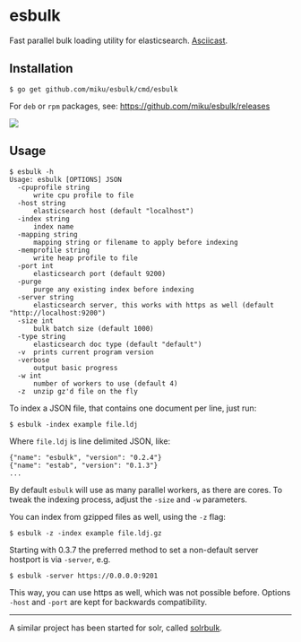 esbulk
======

Fast parallel bulk loading utility for elasticsearch. [Asciicast](https://asciinema.org/a/5id2uazhw5faykujavgzns3mo).

Installation
------------

    $ go get github.com/miku/esbulk/cmd/esbulk

For `deb` or `rpm` packages, see: https://github.com/miku/esbulk/releases

![](https://raw.githubusercontent.com/miku/esbulk/master/docs/asciicast.gif)

Usage
-----

    $ esbulk -h
    Usage: esbulk [OPTIONS] JSON
      -cpuprofile string
          write cpu profile to file
      -host string
          elasticsearch host (default "localhost")
      -index string
          index name
      -mapping string
          mapping string or filename to apply before indexing
      -memprofile string
          write heap profile to file
      -port int
          elasticsearch port (default 9200)
      -purge
          purge any existing index before indexing
      -server string
          elasticsearch server, this works with https as well (default "http://localhost:9200")
      -size int
          bulk batch size (default 1000)
      -type string
          elasticsearch doc type (default "default")
      -v  prints current program version
      -verbose
          output basic progress
      -w int
          number of workers to use (default 4)
      -z  unzip gz'd file on the fly

To index a JSON file, that contains one document
per line, just run:

    $ esbulk -index example file.ldj

Where `file.ldj` is line delimited JSON, like:

    {"name": "esbulk", "version": "0.2.4"}
    {"name": "estab", "version": "0.1.3"}
    ...

By default `esbulk` will use as many parallel
workers, as there are cores. To tweak the indexing
process, adjust the `-size` and `-w` parameters.

You can index from gzipped files as well, using
the `-z` flag:

    $ esbulk -z -index example file.ldj.gz

Starting with 0.3.7 the preferred method to set a
non-default server hostport is via `-server`, e.g.

    $ esbulk -server https://0.0.0.0:9201

This way, you can use https as well, which was not
possible before. Options `-host` and `-port` are
kept for backwards compatibility.

----

A similar project has been started for solr, called [solrbulk](https://github.com/miku/solrbulk).
